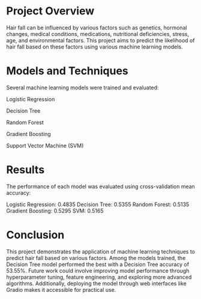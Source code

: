 # Project Overview

Hair fall can be influenced by various factors such as genetics, hormonal changes, medical conditions, medications, nutritional deficiencies, stress, age, and environmental factors.
This project aims to predict the likelihood of hair fall based on these factors using various machine learning models.

# Models and Techniques

Several machine learning models were trained and evaluated:

Logistic Regression

Decision Tree

Random Forest

Gradient Boosting

Support Vector Machine (SVM)

# Results

The performance of each model was evaluated using cross-validation mean accuracy:

Logistic Regression: 0.4835
Decision Tree: 0.5355
Random Forest: 0.5135
Gradient Boosting: 0.5295
SVM: 0.5165


# Conclusion

This project demonstrates the application of machine learning techniques to predict hair fall based on various factors. 
Among the models trained, the Decision Tree model performed the best with a Decision Tree accuracy of 53.55%. Future work could involve improving model performance through hyperparameter tuning, feature engineering, and exploring more advanced algorithms. 
Additionally, deploying the model through web interfaces like  Gradio makes it accessible for practical use.
